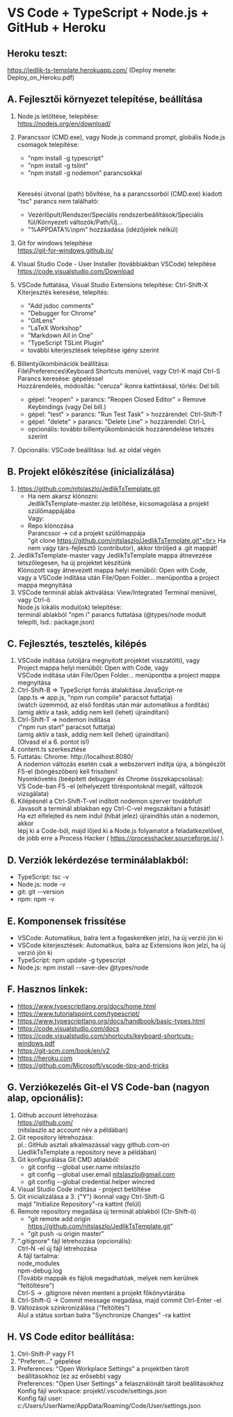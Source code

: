 #  VS Code + TypeScript + Node.js + GitHub + Heroku

## Heroku teszt:
https://jedlik-ts-template.herokuapp.com/ (Deploy menete: Deploy_on_Heroku.pdf)

## A.  Fejlesztői környezet telepítése, beállítása
1.  Node.js letöltése, telepítése:<br>
    https://nodejs.org/en/download/
2.  Parancssor (CMD.exe), vagy Node.js command prompt, globális Node.js csomagok telepítése:
    - "npm install -g typescript"
    - "npm install -g tslint"
    - "npm install -g nodemon"  parancsokkal<br><br>

    Keresési útvonal (path) bővítése, ha a parancssorból (CMD.exe) kiadott "tsc" parancs nem található:<br>
      - Vezérlőpult/Rendszer/Speciális rendszerbeállítások/Speciális fül/Környezeti változók/Path/Új...
      - "%APPDATA%\npm" hozzáadása (idézőjelek nélkül)
3.  Git for windows telepítése<br>
    https://git-for-windows.github.io/
4.  Visual Studio Code - User Installer (továbbiakban VSCode) telepítése<br>
    https://code.visualstudio.com/Download
5.  VSCode futtatása, Visual Studio Extensions telepítése: Ctrl-Shift-X<br>
    Kiterjesztés keresése, telepítés:<br>
     - "Add jsdoc comments"
     - "Debugger for Chrome"
     - "GitLens"
     - "LaTeX Workshop"
     - "Markdown All in One"
     - "TypeScript TSLint Plugin"
     - további kiterjesztések telepítése igény szerint
6. Billentyűkombinációk beállítása:<br>
    File\Preferences\Keyboard Shortcuts menüvel, vagy Ctrl-K majd Ctrl-S<br>
    Parancs keresése: gépeléssel<br>
    Hozzárendelés, módosítás: "ceruza" ikonra kattintással, törlés: Del bill.<br>
    - gépel: "reopen" > parancs: "Reopen Closed Editor" > Remove Keybindings (vagy Del bill.)
    - gépel: "test" > parancs: "Run Test Task" > hozzárendel: Ctrl-Shift-T
    - gépel: "delete" > parancs: "Delete Line" > hozzárendel: Ctrl-L
    - opcionális: további billentyűkombinációk hozzárendelése tetszés szerint
7. Opcionális: VSCode beállítása: lsd. az oldal végén

## B.  Projekt előkészítése (inicializálása)
1.  https://github.com/nitslaszlo/JedlikTsTemplate.git<br>
    - Ha nem akarsz klónozni:<br>
      JedlikTsTemplate-master.zip letöltése, kicsomagolása a projekt szülőmappájába<br>
      Vagy:<br>
    - Repo klónozása<br>
      Parancssor  -> cd a projekt szülőmappája<br>
      "git clone https://github.com/nitslaszlo/JedlikTsTemplate.git"<br>
      Ha nem vagy társ-fejlesztő (contributor), akkor töröljed a .git mappát!
2.  JedlikTsTemplate-master vagy JedlikTsTemplate mappa átnevezése tetszőlegesen, ha új projektet készítünk<br>
    Klónozott vagy átnevezett mappa helyi menüből: Open with Code,<br>
    vagy a VSCode indítása után File/Open Folder... menüpontba a project mappa megnyitása<br>
3.  VSCode terminál ablak aktiválása: View/Integrated Terminal menüvel, vagy Ctrl-ö<br>
    Node.js lokális modul(ok) telepítése:<br>
    terminál ablakból "npm i" parancs futtatása (@types/node modult telepíti, lsd.: package.json)

## C.  Fejlesztés, tesztelés, kilépés
1.  VSCode indítása (utoljára megnyitott projektet visszatölti), vagy<br>
    Project mappa helyi menüből: Open with Code, vagy<br>
    VSCode indítása után File/Open Folder... menüpontba a project mappa megnyitása
2.  Ctrl-Shift-B => TypeScript forrás átalakítása JavaScript-re<br>
    (app.ts => app.js, "npm run compile" paracsot futtatja)<br>
    (watch üzemmód, az első fordítás után már automatikus a fordítás)<br>
    (amig aktív a task, addig nem kell (lehet) újraindítani)
3.  Ctrl-Shift-T => nodemon indítása<br>
    ("npm run start" paracsot futtatja)<br>
    (amig aktív a task, addig nem kell (lehet) újraindítani)<br>
    (Olvasd el a 6. pontot is!)
4.  content.ts szerkesztése
5.  Futtatás: Chrome: http://localhost:8080/<br>
    A nodemon változás esetén csak a webszervert indítja újra, a böngészőt F5-el (böngészőben) kell frissíteni!<br>
    Nyomkövetés (beépített debugger és Chrome összekapcsolása):<br>
    VS Code-ban F5 -el (elhelyezett töréspontoknál megáll, változók vizsgálata)
6.  Kilépésnél a Ctrl-Shift-T-vel indított nodemon szerver továbbfut!<br>
    Javasolt a terminál ablakban egy Ctrl-C-vel megszakítani a futását!<br>
    Ha ezt elfelejted és nem indul (híbát jelez) újraindítás után a nodemon, akkor<br>
    lépj ki a Code-ból, majd lőjed ki a Node.js folyamatot a feladatkezelővel,<br>
    de jobb erre a Process Hacker ( https://processhacker.sourceforge.io/ ). 


## D. Verziók lekérdezése terminálablakból:
- TypeScript: tsc -v
- Node.js: node -v
- git: git --version
- npm: npm -v

## E. Komponensek frissítése<br>
- VSCode: Automatikus, balra lent a fogaskeréken jelzi, ha új verzió jön ki
- VSCode kiterjesztések: Automatikus, balra az Extensions ikon jelzi, ha új verzió jön ki
- TypeScript: npm update -g typescript
- Node.js: npm install --save-dev @types/node

## F. Hasznos linkek:
- https://www.typescriptlang.org/docs/home.html
- https://www.tutorialspoint.com/typescript/
- https://www.typescriptlang.org/docs/handbook/basic-types.html
- https://code.visualstudio.com/docs
- https://code.visualstudio.com/shortcuts/keyboard-shortcuts-windows.pdf
- https://git-scm.com/book/en/v2
- https://heroku.com
- https://github.com/Microsoft/vscode-tips-and-tricks

## G. Verziókezelés Git-el VS Code-ban (nagyon alap, opcionális):
1. Github account létrehozása:<br>
   https://github.com/<br>
   (nitslaszlo az account név a példában)
2. Git repository létrehozása:<br>
   pl.: GitHub asztali alkalmazással vagy github.com-on<br>
   (JedlikTsTemplate a repository neve a példában)
3. Git konfigurálása Git CMD ablakból:
   - git config --global user.name nitslaszlo
   - git config --global user.email nitslaszlo@gmail.com
   - git config --global credential.helper wincred
4. Visual Studio Code indítása - project betöltése
5. Git inicializálása a 3. ("Y") ikonnal vagy Ctrl-Shift-G<br>
   majd "Initialize Repository"-ra kattint (felül)
6. Remote repository megadása új terminál ablakból (Ctr-Shift-ö)
   - "git remote add origin https://github.com/nitslaszlo/JedlikTsTemplate.git"
   - "git push -u origin master"
7. ".gitignore" fájl létrehozása (opcionális):<br>
   Ctrl-N -el új fájl létrehozása<br>
   A fájl tartalma:<br>
   node_modules<br>
   npm-debug.log<br>
   (További mappák és fájlok megadhatóak, melyek nem kerülnek "feltöltésre")<br>
   Ctrl-S -> .gitignore néven menteni a projekt főkönyvtárába
8. Ctrl-Shift-G -> Commit message megadása, majd commit Ctrl-Enter -el
9. Változások szinkronizálása ("feltöltés")<br>
   Alul a státus sorban balra "Synchronize Changes" -ra kattint

## H. VS Code editor beállítása:
1. Ctrl-Shift-P vagy F1
2. "Preferen..." gépelése
3. Preferences: "Open Workplace Settings" a projektben tárolt beállításokhoz (ez az erősebb) vagy<br>
   Preferences: "Open User Settings" a felasználónált tárolt beállításokhoz<br>
   Konfig fájl workspace: projekt/.vscode/settings.json<br>
   Konfig fájl user: c:/Users/UserName/AppData/Roaming/Code/User/settings.json